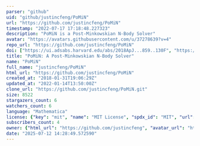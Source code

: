 ```yaml
---
parser: "github"
uid: "github/justincfeng/PoMiN"
url: "https://github.com/justincfeng/PoMiN"
timestamp: "2022-07-17 17:18:48.227323"
description: "PoMiN is a Post-Minkowskian N-Body Solver"
avatar: "https://avatars.githubusercontent.com/u/37278639?v=4"
repo_url: "https://github.com/justincfeng/PoMiN"
doi: ["https://ui.adsabs.harvard.edu/abs/2018ApJ...859..130F", "https://ui.adsabs.harvard.edu/abs/2018ascl.soft05011F/abstract"]
title: "PoMiN: A Post-Minkowskian N-Body Solver"
name: "PoMiN"
full_name: "justincfeng/PoMiN"
html_url: "https://github.com/justincfeng/PoMiN"
created_at: "2018-01-31T19:06:29Z"
updated_at: "2022-01-14T13:50:00Z"
clone_url: "https://github.com/justincfeng/PoMiN.git"
size: 8522
stargazers_count: 6
watchers_count: 6
language: "Mathematica"
license: {"key": "mit", "name": "MIT License", "spdx_id": "MIT", "url": "https://api.github.com/licenses/mit", "node_id": "MDc6TGljZW5zZTEz"}
subscribers_count: 4
owner: {"html_url": "https://github.com/justincfeng", "avatar_url": "https://avatars.githubusercontent.com/u/37278639?v=4", "login": "justincfeng", "type": "User"}
date: "2025-07-12 14:28:49.572590"
---
```

